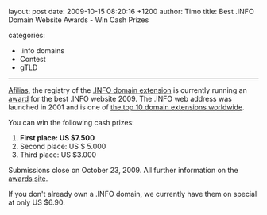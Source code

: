 layout: post
date: 2009-10-15 08:20:16 +1200
author: Timo
title: Best .INFO Domain Website Awards - Win Cash Prizes

categories:
  - .info domains
  - Contest
  - gTLD

----

[Afilias](http://afilias.info), the registry of the [.INFO domain extension](https://iwantmyname.com/domains/info-domain-name-registration-for-information ".INFO domain") is currently running an [award](http://www.info-award.info ".INFO Domain Award 2009") for the best .INFO website 2009. The .INFO web address was launched in 2001 and is one of [the top 10 domain extensions worldwide](https://iwantmyname.com/blog/2009/10/top-10-global-domain-extensions-statistics-numbers.html "Top 10 Domain Extensions").

You can win the following cash prizes:

1.  **First place: US $7.500**
2.  Second place: US $ 5.000
3.  Third place: US $3.000

Submissions close on October 23, 2009. All further information on the [awards site](http://www.info-award.info/).

If you don't already own a .INFO domain, we currently have them on special at only US $6.90.
